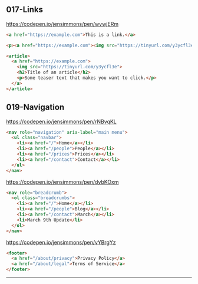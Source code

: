 ## 017-Links

https://codepen.io/jensimmons/pen/wvwjERm
```html
<a href="https://example.com">This is a link.</a>

<p><a href="https://example.com"><img src="https://tinyurl.com/y3ycfl3e"></a></p>

<article>
  <a href="https://example.com">
    <img src="https://tinyurl.com/y3ycfl3e">
    <h2>Title of an article</h2>
    <p>Some teaser text that makes you want to click.</p>
  </a>
</article>
```

## 019-Navigation

https://codepen.io/jensimmons/pen/rNBvqKL
```html
<nav role="navigation" aria-label="main menu">
  <ul class="navbar">
    <li><a href="/">Home</a></li>
    <li><a href="/people">People</a></li>
    <li><a href="/prices">Prices</a></li>
    <li><a href="/contact">Contact</a></li>
  </ul>
</nav>
```

https://codepen.io/jensimmons/pen/dybKOxm
```html
<nav role="breadcrumb">
  <ol class="breadcrumbs">
    <li><a href="/">Home</a></li>
    <li><a href="/people">Blog</a></li>
    <li><a href="/contact">March</a></li>
    <li>March 9th Update</li>
  </ol>
</nav>
```

https://codepen.io/jensimmons/pen/vYBrgYz
```html
<footer>
  <a href="/about/privacy">Privacy Policy</a>
  <a href="/about/legal">Terms of Service</a>
</footer>
```

---